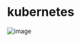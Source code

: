 # kubernetes


![image](https://user-images.githubusercontent.com/36025628/119963162-be3b3f00-bfe2-11eb-86e8-5c9cc08cb0d0.png)
